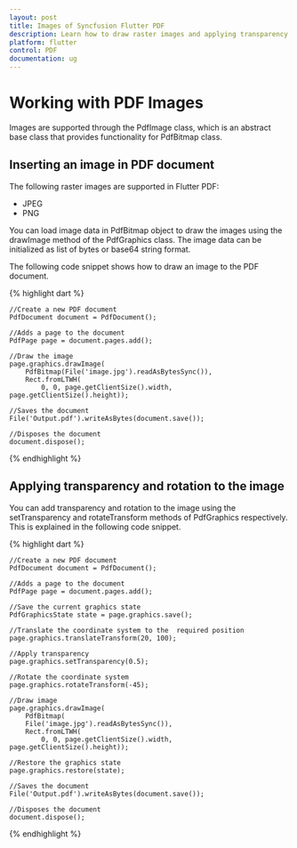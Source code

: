 ```yaml
---
layout: post
title: Images of Syncfusion Flutter PDF
description: Learn how to draw raster images and applying transparency and rotation to the images in the Flutter PDF.
platform: flutter
control: PDF
documentation: ug
---
```


# Working with PDF Images

Images are supported through the PdfImage class, which is an abstract base class that provides functionality for PdfBitmap class.

## Inserting an image in PDF document

The following raster images are supported in Flutter PDF:

* JPEG
* PNG

You can load image data in PdfBitmap object to draw the images using the drawImage method of the PdfGraphics class. The image data can be initialized as list of bytes or base64 string format.

The following code snippet shows how to draw an image to the PDF document.

{% highlight dart %}

    //Create a new PDF document
    PdfDocument document = PdfDocument();

    //Adds a page to the document
    PdfPage page = document.pages.add();

    //Draw the image
    page.graphics.drawImage(
        PdfBitmap(File('image.jpg').readAsBytesSync()),
        Rect.fromLTWH(
            0, 0, page.getClientSize().width, page.getClientSize().height));

    //Saves the document
    File('Output.pdf').writeAsBytes(document.save());

    //Disposes the document
    document.dispose();
  
{% endhighlight %}

## Applying transparency and rotation to the image

You can add transparency and rotation to the image using the setTransparency and rotateTransform methods of PdfGraphics respectively. This is explained in the following code snippet.

{% highlight dart %}

	//Create a new PDF document
    PdfDocument document = PdfDocument();

    //Adds a page to the document
    PdfPage page = document.pages.add();

    //Save the current graphics state
    PdfGraphicsState state = page.graphics.save();

    //Translate the coordinate system to the  required position
    page.graphics.translateTransform(20, 100);

    //Apply transparency
    page.graphics.setTransparency(0.5);

    //Rotate the coordinate system
    page.graphics.rotateTransform(-45);

    //Draw image
    page.graphics.drawImage(
        PdfBitmap(
        File('image.jpg').readAsBytesSync()),
        Rect.fromLTWH(
            0, 0, page.getClientSize().width, page.getClientSize().height));

    //Restore the graphics state
    page.graphics.restore(state);

    //Saves the document
    File('Output.pdf').writeAsBytes(document.save());

    //Disposes the document
    document.dispose();
	
{% endhighlight %}
